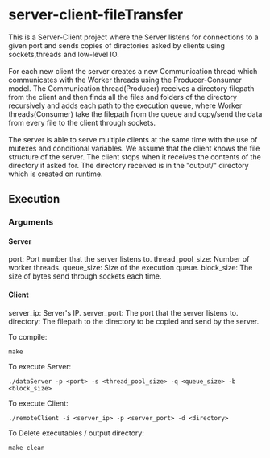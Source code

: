 # server-client-fileTransfer
This is a Server-Client project where the Server listens for connections to a given port and sends copies of directories asked by clients using sockets,threads and low-level IO.
<br >
<br >
For each new client the server creates a new Communication thread which communicates with the Worker threads using the Producer-Consumer model. The Communication thread(Producer) receives a directory filepath from the client and then finds all the files and folders of the directory recursively and adds each path to the execution queue, where Worker threads(Consumer) take the filepath from the queue and copy/send the data from every file to the client through sockets. 
<br >
<br >
The server is able to serve multiple clients at the same time with the use of mutexes and conditional variables. We assume that the client knows the file structure of the server. The client stops when it receives the contents of the directory it asked for. The directory received is in the "output/" directory which is created on runtime.
## Execution

### Arguments
#### Server
port: Port number that the server listens to.
thread_pool_size: Number of worker threads.
queue_size: Size of the execution queue.
block_size: The size of bytes send through sockets each time.
#### Client
server_ip: Server's IP.
server_port: The port that the server listens to.
directory: The filepath to the directory to be copied and send by the server.

To compile:
```
make
```
To execute Server:
```
./dataServer -p <port> -s <thread_pool_size> -q <queue_size> -b <block_size>
```
To execute Client:
```
./remoteClient -i <server_ip> -p <server_port> -d <directory>
```
To Delete executables / output directory: 
```
make clean
```